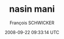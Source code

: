 ---
title: 'nasin mani'
posts: 1
hash: 'MY4bV2A8'
author: 'François SCHWICKER'
date: 2008-09-22 09:33:14 UTC
sources:
  - https://tokipona.yahoogroups.narkive.com/MY4bV2A8
---